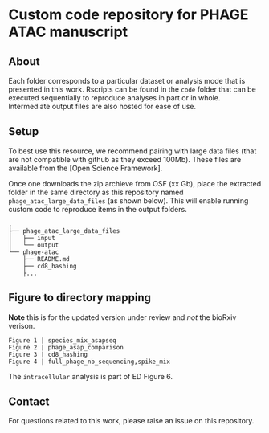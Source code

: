 # Custom code repository for PHAGE ATAC manuscript

## About

Each folder corresponds to a particular dataset or analysis mode that is presented in this work. Rscripts can be found in the `code` folder that can be executed sequentially to reproduce analyses in part or in whole. Intermediate output files are also hosted for ease of use. 

## Setup

To best use this resource, we recommend pairing with large data files (that are not compatible with github as they exceed 100Mb). These files are available from the [Open Science Framework].

Once one downloads the zip archieve from OSF (xx Gb), place the extracted folder in the same directory as this repository named `phage_atac_large_data_files` (as shown below). This will enable running custom code to reproduce items in the output folders. 


```
.
├── phage_atac_large_data_files
│   ├── input
│   └── output
└── phage-atac
    ├── README.md
    ├── cd8_hashing
    ├...
```

## Figure to directory mapping

**Note** this is for the updated version under review and _not_ the bioRxiv verison.
```
Figure 1 | species_mix_asapseq
Figure 2 | phage_asap_comparison
Figure 3 | cd8_hashing
Figure 4 | full_phage_nb_sequencing,spike_mix
```
The `intracellular` analysis is part of ED Figure 6. 

## Contact

For questions related to this work, please raise an issue on this repository. 

<br><br>


